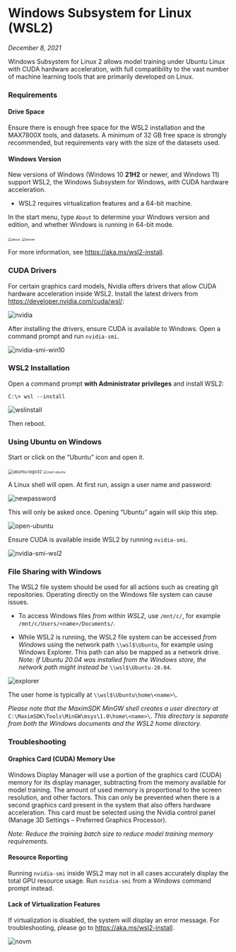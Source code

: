 # Windows Subsystem for Linux (WSL2)

*December 8, 2021*

Windows Subsystem for Linux 2 allows model training under Ubuntu Linux with CUDA hardware acceleration, with full compatibility to the vast number of machine learning tools that are primarily developed on Linux.

### Requirements

#### Drive Space

Ensure there is enough free space for the WSL2 installation and the MAX7800X tools, and datasets. A minimum of 32 GB free space is strongly recommended, but requirements vary with the size of the datasets used.

#### Windows Version

New versions of Windows (Windows 10 **21H2** or newer, and Windows 11) support WSL2, the Windows Subsystem for Windows, *with* CUDA hardware acceleration.

* WSL2 requires virtualization features and a 64-bit machine.

In the start menu, type `About` to determine your Windows version and edition, and whether Windows is running in 64-bit mode.

<img src="about.png" alt="about" style="zoom:50%;" />

<img src="winver.png" alt="winver" style="zoom:50%;" />

For more information, see https://aka.ms/wsl2-install.



### CUDA Drivers

For certain graphics card models, Nvidia offers drivers that allow CUDA hardware acceleration inside WSL2. Install the latest drivers from https://developer.nvidia.com/cuda/wsl/:

![nvidia](nvidia.png)

After installing the drivers, ensure CUDA is available to Windows. Open a command prompt and run `nvidia-smi`.

![nvidia-smi-win10](nvidia-smi-win10.png)



### WSL2 Installation

Open a command prompt **with Administrator privileges** and install WSL2:

```shell
C:\> wsl --install
```

![wslinstall](wslinstall.png)

Then reboot.



### Using Ubuntu on Windows

Start or click on the “Ubuntu” icon and open it.

<img src="ubuntu-logo32.png" alt="ubuntu-logo32" style="zoom:67%;" />

<img src="start-ubuntu.png" alt="start-ubuntu" style="zoom:50%;" />

A Linux shell will open. At first run, assign a user name and password:

![newpassword](newpassword.png)

This will only be asked once. Opening “Ubuntu” again will skip this step.

![open-ubuntu](open-ubuntu.png)

Ensure CUDA is available inside WSL2 by running `nvidia-smi`.  

![nvidia-smi-wsl2](nvidia-smi-wsl2.png)



### File Sharing with Windows

The WSL2 file system should be used for all actions such as creating git repositories. Operating directly on the Windows file system can cause issues.

* To access Windows files *from within WSL2,* use `/mnt/c/`, for example `/mnt/c/Users/<name>/Documents/`.

* While WSL2 is running, the WSL2 file system can be accessed *from Windows* using the network path `\\wsl$\Ubuntu`, for example using Windows Explorer. This path can also be mapped as a network drive.
  *Note: If Ubuntu 20.04 was installed from the Windows store, the network path might instead be* `\\wsl$\Ubuntu-20.04`.

  

![explorer](explorer.png)

The user home is typically at `\\wsl$\Ubuntu\home\<name>\`.

*Please note that the MaximSDK MinGW shell creates a user directory at* `C:\MaximSDK\Tools\MinGW\msys\1.0\home\<name>\`. *This directory is separate from both the Windows documents and the WSL2 home directory.*



### Troubleshooting

#### Graphics Card (CUDA) Memory Use

Windows Display Manager will use a portion of the graphics card (CUDA) memory for its display manager, subtracting from the memory available for model training. The amount of used memory is proportional to the screen resolution, and other factors. This can only be prevented when there is a second graphics card present in the system that also offers hardware acceleration. This card must be selected using the Nvidia control panel (Manage 3D Settings – Preferred Graphics Processor).

*Note: Reduce the training batch size to reduce model training memory requirements.*

#### Resource Reporting

Running `nvidia-smi` inside WSL2 may not in all cases accurately display the total GPU resource usage. Run `nvidia-smi` from a Windows command prompt instead.

#### Lack of Virtualization Features

If virtualization is disabled, the system will display an error message. For troubleshooting, please go to https://aka.ms/wsl2-install.

![novm](novm.png)
